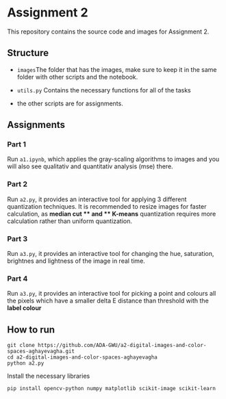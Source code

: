 # Assignment 2

This repository contains the source code and images for Assignment 2.

## Structure
  - `images`The folder that has the images, make sure to keep it in the same folder with other scripts and the notebook.

  - `utils.py` Contains the necessary functions for all of the tasks
  - the other scripts are for assignments.

## Assignments 

### Part 1
Run `a1.ipynb`, which applies the gray-scaling algorithms to images and you will also see qualitativ and quantitativ analysis (mse) there.

### Part 2
Run `a2.py`, it provides an interactive tool for applying 3 different quantization techniques.
It is recommended to resize images for faster calculation, as **median cut ** and ** K-means** quantization requires more calculation rather than uniform quantization.

### Part 3
Run `a3.py`, it provides an interactive tool for changing the hue, saturation, brightnes and lightness of the image in real time.

### Part 4
Run `a3.py`, it provides an interactive tool for picking a point and colours all the pixels which have a smaller delta E distance than threshold with  the **label colour** 

## How to run

~~~
git clone https://github.com/ADA-GWU/a2-digital-images-and-color-spaces-aghayevagha.git
cd a2-digital-images-and-color-spaces-aghayevagha
python a2.py 
~~~

Install the necessary libraries
~~~
pip install opencv-python numpy matplotlib scikit-image scikit-learn
~~~
